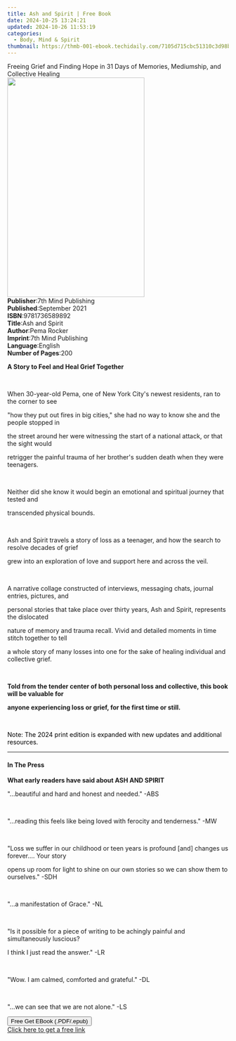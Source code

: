 ```yaml
---
title: Ash and Spirit | Free Book
date: 2024-10-25 13:24:21
updated: 2024-10-26 11:53:19
categories:
  - Body, Mind & Spirit
thumbnail: https://thmb-001-ebook.techidaily.com/7105d715cbc51310c3d98becb006c41261ea29e6f33fbe39ed4c1493d6da9d83.jpg
---
```

<main id="book-container">
  <div class="flex flex-col">
    <div class="book-brief flex-1 py-6 px-4 sm:p-6 md:py-10 md:px-8">
      <!-- brief-->
      <div class="book-brief-main">
        Freeing Grief and Finding Hope in 31 Days of Memories, Mediumship, and
        Collective Healing
      </div>
    </div>
    <div
      class="book-meta-info flex-1 grid gap-4 col-start-1 col-end-3 row-start-1 sm:mb-6 sm:grid-cols-4 lg:gap-6 lg:col-start-2 lg:row-end-6 lg:row-span-6 lg:mb-0"
    >
      <div
        class="book-meta-info-left place-content-center mt-4 p-4 text-sm leading-6 col-start-2 col-span-2 dark:text-slate-400"
      >
        <img
          class="w-full h-500 object-cover rounded-lg sm:h-255 sm:col-span-2 lg:col-span-full"
          src="https://img-001-ebook.techidaily.com/99bde2ecb61bf92099970ebbf4c9f88ea16a46f2da9c8ea86d923cea5c63e823.jpg"
          alt=""
          width="312"
          height="500"
        />
      </div>
      <div
        class="book-meta-info-right mt-2 col-start-1 row-start-2 col-span-3 self-center"
      >
        <!-- meta data  -->
        <div class="flex flex-col px-4 md:px-8">
          <div class="flex-1">
            <strong>Publisher</strong>:<span class="px-2"
              >7th Mind Publishing</span
            >
          </div>
          <div class="flex-1">
            <strong>Published</strong>:<span class="px-2">September 2021</span>
          </div>
          <div class="flex-1">
            <strong>ISBN</strong>:<span class="px-2">9781736589892</span>
          </div>
          <div class="flex-1">
            <strong>Title</strong>:<span class="px-2">Ash and Spirit</span>
          </div>
          <div class="flex-1">
            <strong>Author</strong>:<span class="px-2">Pema Rocker</span>
          </div>
          <div class="flex-1">
            <strong>Imprint</strong>:<span class="px-2"
              >7th Mind Publishing</span
            >
          </div>
          <div class="flex-1">
            <strong>Language</strong>:<span class="px-2">English</span>
          </div>
          <div class="flex-1">
            <strong>Number of Pages</strong>:<span class="px-2">200</span>
          </div>
        </div>
      </div>
    </div>
    <div class="book-description flex-1 py-6 px-4 sm:p-6 md:py-10 md:px-8">
      <div class="book-description-main">
        <div accordion-content="" id="description">
          <p><strong>A Story to Feel and Heal Grief Together</strong></p>
          <p><br /></p>
          <p>
            When 30-year-old Pema, one of New York City's newest residents, ran
            to the corner to see
          </p>
          <p>
            "how they put out fires in big cities," she had no way to know she
            and the people stopped in
          </p>
          <p>
            the street around her were witnessing the start of a national
            attack, or that the sight would
          </p>
          <p>
            retrigger the painful trauma of her brother's sudden death when they
            were teenagers.
          </p>
          <p><br /></p>
          <p>
            Neither did she know it would begin an emotional and spiritual
            journey that tested and
          </p>
          <p>transcended physical bounds.</p>
          <p><br /></p>
          <p>
            Ash and Spirit travels a story of loss as a teenager, and how the
            search to resolve decades of grief
          </p>
          <p>
            grew into an exploration of love and support here and across the
            veil.
          </p>
          <p><br /></p>
          <p>
            A narrative collage constructed of interviews, messaging chats,
            journal entries, pictures, and
          </p>
          <p>
            personal stories that take place over thirty years, Ash and Spirit,
            represents the dislocated
          </p>
          <p>
            nature of memory and trauma recall. Vivid and detailed moments in
            time stitch together to tell
          </p>
          <p>
            a whole story of many losses into one for the sake of healing
            individual and collective grief.
          </p>
          <p><br /></p>
          <p>
            <strong
              >Told from the tender center of both personal loss and collective,
              this book will be valuable for</strong
            >
          </p>
          <p>
            <strong
              >anyone experiencing loss or grief, for the first time or
              still.</strong
            >&nbsp;
          </p>
          <p><br /></p>
          <p>
            <span
              style="background-color: rgba(0, 0, 0, 0); color: rgb(0, 0, 0)"
              >Note: The 2024 print edition is expanded with new updates and
              additional resources.</span
            >
          </p>
        </div>
        <div class="accordion-fader"></div>
      </div>
    </div>
    <div class="book-excerpts flex-1 py-6 px-4 sm:p-6 md:py-10 md:px-8">
      <!-- excerpts-->
      <div class="book-excerpts-main">
        <hr />
        <h4 class="placeholder placeholder-heading">
          <span>In The Press</span>
        </h4>
        <p></p>
        <p>
          <strong>What early readers have said about ASH AND SPIRIT</strong>
        </p>
        <p>"...beautiful and hard and honest and needed." -ABS</p>
        <p><br /></p>
        <p>
          "...reading this feels like being loved with ferocity and tenderness."
          -MW
        </p>
        <p><br /></p>
        <p>
          "Loss we suffer in our childhood or teen years is profound [and]
          changes us forever.... Your story
        </p>
        <p>
          opens up room for light to shine on our own stories so we can show
          them to ourselves." -SDH
        </p>
        <p><br /></p>
        <p>"...a manifestation of Grace." -NL</p>
        <p><br /></p>
        <p>
          "Is it possible for a piece of writing to be achingly painful and
          simultaneously luscious?
        </p>
        <p>I think I just read the answer." -LR</p>
        <p><br /></p>
        <p>"Wow. I am calmed, comforted and grateful." -DL</p>
        <p><br /></p>
        <p>"...we can see that we are not alone." -LS</p>
        <p></p>
      </div>
    </div>
    <div
      class="book-about-author flex-1 py-6 px-4 sm:p-6 md:py-10 md:px-8"
    ></div>
    <div class="book-free-get flex-1 py-6 px-4 sm:p-6 md:py-10 md:px-8">
      <button
        id="btn-free-get"
        class="bg-blue-500 hover:bg-blue-700 text-white font-bold py-2 px-4 rounded"
      >
        Free Get EBook (.PDF/.epub)
      </button>
      <div id="countdown-display" class="px-2 text-lg mt-2"></div>
      <a
        id="free-link"
        class="hidden bg-blue-500 hover:bg-blue-700 text-white font-bold py-2 px-4 rounded"
        href="https://www.ebooks.com/en-us/book/210367859/ash-and-spirit/pema-rocker/"
        target="_blank"
        >Click here to get a free link</a
      >
    </div>
    <script>
      let countdownTime = 0;
      let countdownInterval = null;
      document
        .getElementById('btn-free-get')
        .addEventListener('click', startCountdown);
      function startCountdown() {
        countdownTime = new Date().getTime() + 60000 * 3;
        countdownInterval = setInterval(updateCountdown, 1000);
        document.getElementById('btn-free-get').disabled = true;
        document
          .getElementById('btn-free-get')
          .classList.add('bg-gray-500', 'cursor-not-allowed');
      }
      function updateCountdown() {
        let currentTime = new Date().getTime();
        let timeLeft = countdownTime - currentTime;
        let secondsLeft = Math.floor(timeLeft / 1000);
        document.getElementById('countdown-display').innerHTML =
          `Remaining time: ${secondsLeft} seconds.`;
        if (secondsLeft <= 0) {
          clearInterval(countdownInterval);
          document.getElementById('btn-free-get').classList.add('hidden');
          document.getElementById('free-link').classList.remove('hidden');
          document.getElementById('countdown-display').innerHTML = '';
        }
      }
    </script>
  </div>
</main>
